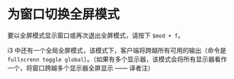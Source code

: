 # 为窗口切换全屏模式

要以全屏模式显示窗口或再次退出全屏模式，请按下 `$mod + f`。

i3 中还有一个全局全屏模式，该模式下，客户端将跨越所有可用的输出（命令是 `fullscrenn toggle global`）。（如果有多个显示器，该模式会将所有显示器看作一个，将窗口跨越多个显示器全屏显示 —— 译者注）
